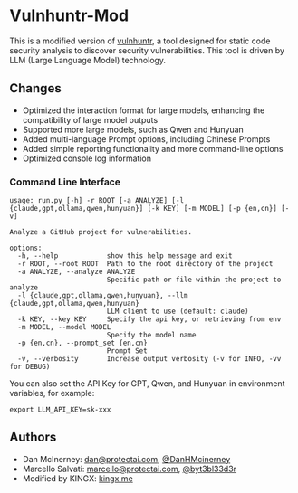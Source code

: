 # Vulnhuntr-Mod

This is a modified version of [vulnhuntr](https://github.com/protectai/vulnhuntr), a tool designed for static code security analysis to discover security vulnerabilities. This tool is driven by LLM (Large Language Model) technology.

## Changes

- Optimized the interaction format for large models, enhancing the compatibility of large model outputs
- Supported more large models, such as Qwen and Hunyuan
- Added multi-language Prompt options, including Chinese Prompts
- Added simple reporting functionality and more command-line options
- Optimized console log information

### Command Line Interface

```
usage: run.py [-h] -r ROOT [-a ANALYZE] [-l {claude,gpt,ollama,qwen,hunyuan}] [-k KEY] [-m MODEL] [-p {en,cn}] [-v]

Analyze a GitHub project for vulnerabilities.

options:
  -h, --help            show this help message and exit
  -r ROOT, --root ROOT  Path to the root directory of the project
  -a ANALYZE, --analyze ANALYZE
                        Specific path or file within the project to analyze
  -l {claude,gpt,ollama,qwen,hunyuan}, --llm {claude,gpt,ollama,qwen,hunyuan}
                        LLM client to use (default: claude)
  -k KEY, --key KEY     Specify the api key, or retrieving from env
  -m MODEL, --model MODEL
                        Specify the model name
  -p {en,cn}, --prompt_set {en,cn}
                        Prompt Set
  -v, --verbosity       Increase output verbosity (-v for INFO, -vv for DEBUG)
```

You can also set the API Key for GPT, Qwen, and Hunyuan in environment variables, for example:
```
export LLM_API_KEY=sk-xxx
```

## Authors

- Dan McInerney: dan@protectai.com, [@DanHMcinerney](https://x.com/DanHMcInerney)
- Marcello Salvati: marcello@protectai.com, [@byt3bl33d3r](https://x.com/byt3bl33d3r)
- Modified by KINGX: [kingx.me](https://kingx.me)